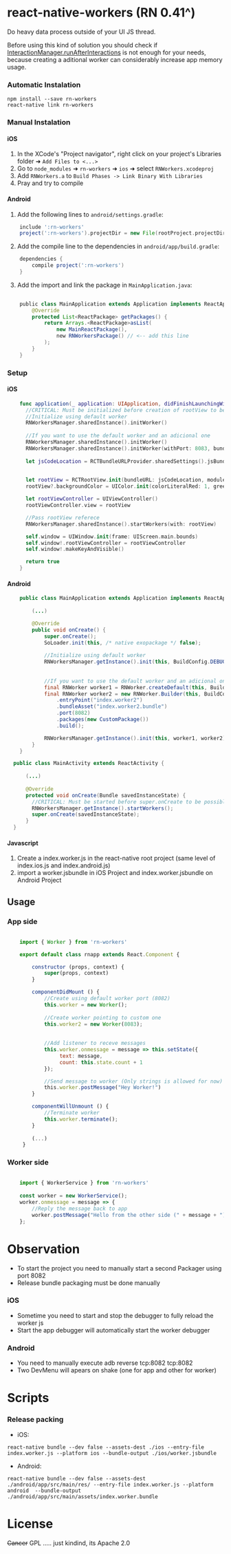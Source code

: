 # react-native-workers (RN 0.41^)
Do heavy data process outside of your UI JS thread.

Before using this kind of solution you should check if [InteractionManager.runAfterInteractions](https://facebook.github.io/react-native/docs/interactionmanager.html) is not enough for your needs, because creating a aditional worker can considerably increase app memory usage. 

### Automatic Instalation
```
npm install --save rn-workers
react-native link rn-workers
```

### Manual Instalation

#### iOS

1. In the XCode's "Project navigator", right click on your project's Libraries folder ➜ `Add Files to <...>`
2. Go to `node_modules` ➜ `rn-workers` ➜ `ios` ➜ select `RNWorkers.xcodeproj`
3. Add `RNWorkers.a` to `Build Phases -> Link Binary With Libraries`
4. Pray and try to compile

#### Android
1. Add the following lines to `android/settings.gradle`:

```gradle
    include ':rn-workers'
    project(':rn-workers').projectDir = new File(rootProject.projectDir, '../node_modules/rn-workers/android')
```

2. Add the compile line to the dependencies in `android/app/build.gradle`:

```gradle
    dependencies {
        compile project(':rn-workers')
    }
```
3. Add the import and link the package in `MainApplication.java`:

```java
   
    public class MainApplication extends Application implements ReactApplication {
        @Override
        protected List<ReactPackage> getPackages() {
            return Arrays.<ReactPackage>asList(
                new MainReactPackage(),
                new RNWorkersPackage() // <-- add this line
            );
        }
    }
```
### Setup

#### iOS
    
```swift
    func application(_ application: UIApplication, didFinishLaunchingWithOptions launchOptions:       [UIApplicationLaunchOptionsKey : Any]? = nil) -> Bool{
      //CRITICAL: Must be initialized before creation of rootView to be possible to debug on chrome console
      //Initialize using default worker
      RNWorkersManager.sharedInstance().initWorker()  
      
      //If you want to use the default worker and an adicional one
      RNWorkersManager.sharedInstance().initWorker()
      RNWorkersManager.sharedInstance().initWorker(withPort: 8083, bundleRoot: "index.worker2", fallbackResouce: "worker2")
    
      let jsCodeLocation = RCTBundleURLProvider.sharedSettings().jsBundleURL(forBundleRoot: "index.ios",
                                                                          fallbackResource: "main")

      let rootView = RCTRootView.init(bundleURL: jsCodeLocation, moduleName: "rnapp", initialProperties: nil, launchOptions: launchOptions)
      rootView?.backgroundColor = UIColor.init(colorLiteralRed: 1, green: 1, blue: 1, alpha: 1)

      let rootViewController = UIViewController()
      rootViewController.view = rootView

      //Pass rootView referece
      RNWorkersManager.sharedInstance().startWorkers(with: rootView)

      self.window = UIWindow.init(frame: UIScreen.main.bounds)
      self.window!.rootViewController = rootViewController
      self.window!.makeKeyAndVisible()

      return true
    }
```

#### Android

```java
    public class MainApplication extends Application implements ReactApplication {
    
        (...)

        @Override
        public void onCreate() {
            super.onCreate();
            SoLoader.init(this, /* native exopackage */ false);
            
            //Initialize using default worker
            RNWorkersManager.getInstance().init(this, BuildConfig.DEBUG);
            
           
            //If you want to use the default worker and an adicional one
            final RNWorker worker1 = RNWorker.createDefault(this, BuildConfig.DEBUG);
            final RNWorker worker2 = new RNWorker.Builder(this, BuildConfig.DEBUG)
                .entryPoint("index.worker2")
                .bundleAsset("index.worker2.bundle")
                .port(8082)
                .packages(new CustomPackage())
                .build();

            RNWorkersManager.getInstance().init(this, worker1, worker2);
        }
    }
```

```java
  public class MainActivity extends ReactActivity {
      
      (...)
      
      @Override
      protected void onCreate(Bundle savedInstanceState) {       
        //CRITICAL: Must be started before super.onCreate to be possible to debug on chrome console
        RNWorkersManager.getInstance().startWorkers();
        super.onCreate(savedInstanceState);
      }
  }
```

#### Javascript
  
  1. Create a index.worker.js in the react-native root project (same level of index.ios.js and index.android.js)
  2. import a worker.jsbundle in iOS Project and index.worker.jsbundle  on Android Project
  
## Usage

### App side

```javascript 
   
    import { Worker } from 'rn-workers'

    export default class rnapp extends React.Component {

        constructor (props, context) {
            super(props, context)
        }

        componentDidMount () {
            //Create using default worker port (8082)
            this.worker = new Worker();
            
            //Create worker pointing to custom one
            this.worker2 = new Worker(8083);
            
            
            //Add listener to receve messages
            this.worker.onmessage = message => this.setState({
                 text: message,
                 count: this.state.count + 1
            });

            //Send message to worker (Only strings is allowed for now)
            this.worker.postMessage("Hey Worker!")
        }

        componentWillUnmount () {
            //Terminate worker
            this.worker.terminate();
        }
        
        (...)
     }
 ```
 
### Worker side

```javascript 
   
    import { WorkerService } from 'rn-workers'
    
    const worker = new WorkerService();
    worker.onmessage = message => {
        //Reply the message back to app
        worker.postMessage("Hello from the other side (" + message + ")")
    };

 ```
 
# Observation
 
  * To start the project you need to manually start a second Packager using port 8082
  * Release bundle packaging must be done manually
  
### iOS

  * Sometime you need to start and stop the debugger to fully reload the worker js
  * Start the app debugger will automatically start the worker debugger
  
### Android

  * You need to manually execute adb reverse tcp:8082 tcp:8082
  * Two DevMenu will apears on shake (one for app and other for worker)
  
# Scripts

### Release packing
  
  * iOS:
  ```
  react-native bundle --dev false --assets-dest ./ios --entry-file index.worker.js --platform ios --bundle-output ./ios/worker.jsbundle
```

  * Android:
  ```
  react-native bundle --dev false --assets-dest ./android/app/src/main/res/ --entry-file index.worker.js --platform android  --bundle-output ./android/app/src/main/assets/index.worker.bundle
``` 
 
# License
~~Cancer~~ GPL ..... just kindind, its Apache 2.0
